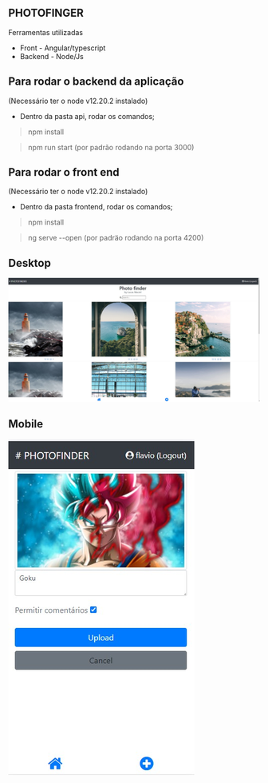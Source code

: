 ## PHOTOFINGER

Ferramentas utilizadas
- Front - Angular/typescript
- Backend - Node/Js 


## Para rodar o backend da aplicação
(Necessário ter o node v12.20.2 instalado)

* Dentro da pasta api, rodar os comandos;

> npm install

> npm run start (por padrão rodando na porta 3000)

## Para rodar o front end 
(Necessário ter o node v12.20.2 instalado)

* Dentro da pasta frontend, rodar os comandos;

> npm install

> ng serve --open (por padräo rodando na porta 4200)

## Desktop
![Screenshot](desktop.png)

## Mobile
![Screenshot](mobile.png)
